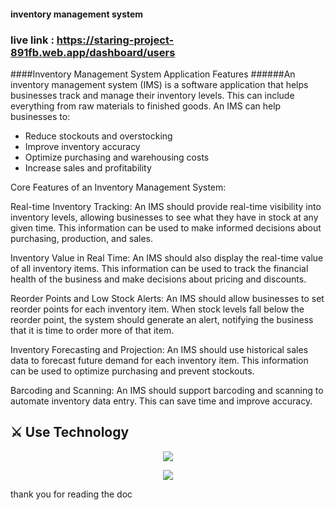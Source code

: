 #### inventory management system 

### live link : https://staring-project-891fb.web.app/dashboard/users


####Inventory Management System Application Features
######An inventory management system (IMS) is a software application that helps businesses track and manage their inventory levels. This can include everything from raw materials to finished goods. An IMS can help businesses to:

   *  Reduce stockouts and overstocking
   *  Improve inventory accuracy
   *  Optimize purchasing and warehousing costs
   *  Increase sales and profitability


Core Features of an Inventory Management System:

Real-time Inventory Tracking: An IMS should provide real-time visibility into inventory levels, allowing businesses to see what they have in stock at any given time. This information can be used to make informed decisions about purchasing, production, and sales.

Inventory Value in Real Time: An IMS should also display the real-time value of all inventory items. This information can be used to track the financial health of the business and make decisions about pricing and discounts.

Reorder Points and Low Stock Alerts: An IMS should allow businesses to set reorder points for each inventory item. When stock levels fall below the reorder point, the system should generate an alert, notifying the business that it is time to order more of that item.

Inventory Forecasting and Projection: An IMS should use historical sales data to forecast future demand for each inventory item. This information can be used to optimize purchasing and prevent stockouts.

Barcoding and Scanning: An IMS should support barcoding and scanning to automate inventory data entry. This can save time and improve accuracy.

## ⚔️ Use Technology

<p align="center">
  <a href="">
    <img src="https://skillicons.dev/icons?i=js,react,tailwind,html,css,firebase" />
  </a>
</p>
<p align="center">
  <a href="">
    <img src="https://skillicons.dev/icons?i=express,mongodb,figma" />
  </a>
</p>


thank you for reading the doc 
